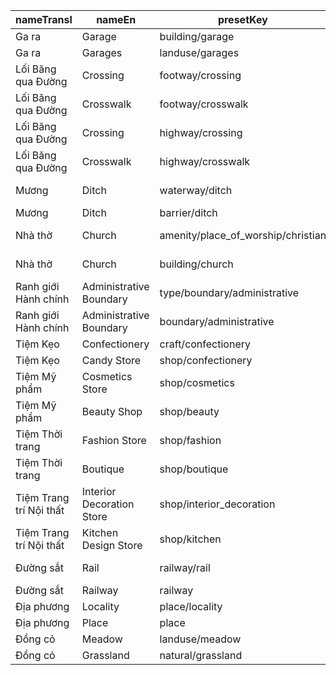 |nameTransl|nameEn|presetKey|searchable|icon|tags0|tags1|tags2|tags3|tags4|geometryArea|geometryLine|geometryPoint|geometryVertex|geometryRelation|
| ------ | ------ | ------ | ------ | ------ | ------ | ------ | ------ | ------ | ------ | ------ | ------ | ------ | ------ | ------ |
|Ga ra|Garage|building/garage| |warehouse|building=garage| | | | |area| |point| | |
|Ga ra|Garages|landuse/garages| | |landuse=garages| | | | |area| | | | |
|Lối Băng qua Đường|Crossing|footway/crossing| | |highway=footway|footway=crossing| | | | |line| | | |
|Lối Băng qua Đường|Crosswalk|footway/crosswalk| | |highway=footway|footway=crossing|crossing=zebra| | | |line| | | |
|Lối Băng qua Đường|Crossing|highway/crossing| | |highway=crossing| | | | | | | |vertex| |
|Lối Băng qua Đường|Crosswalk|highway/crosswalk| | |highway=crossing|crossing=zebra| | | | | | |vertex| |
|Mương|Ditch|waterway/ditch| |waterway-ditch|waterway=ditch| | | | | |line| | | |
|Mương|Ditch|barrier/ditch| | |barrier=ditch| | | | |area|line| | | |
|Nhà thờ|Church|amenity/place_of_worship/christian| |religious-christian|amenity=place_of_worship|religion=christian| | | |area| |point| | |
|Nhà thờ|Church|building/church| |place-of-worship|building=church| | | | |area| |point| | |
|Ranh giới Hành chính|Administrative Boundary|type/boundary/administrative| |boundary|type=boundary|boundary=administrative| | | | | | | |relation|
|Ranh giới Hành chính|Administrative Boundary|boundary/administrative| | |boundary=administrative| | | | | |line| | | |
|Tiệm Kẹo|Confectionery|craft/confectionery| |bakery|craft=confectionery| | | | |area| |point| | |
|Tiệm Kẹo|Candy Store|shop/confectionery| |shop|shop=confectionery| | | | |area| |point| | |
|Tiệm Mỹ phẩm|Cosmetics Store|shop/cosmetics| |shop|shop=cosmetics| | | | |area| |point| | |
|Tiệm Mỹ phẩm|Beauty Shop|shop/beauty| |shop|shop=beauty| | | | |area| |point| | |
|Tiệm Thời trang|Fashion Store|shop/fashion| |shop|shop=fashion| | | | |area| |point| | |
|Tiệm Thời trang|Boutique|shop/boutique| |shop|shop=boutique| | | | |area| |point| | |
|Tiệm Trang trí Nội thất|Interior Decoration Store|shop/interior_decoration| |shop|shop=interior_decoration| | | | |area| |point| | |
|Tiệm Trang trí Nội thất|Kitchen Design Store|shop/kitchen| |shop|shop=kitchen| | | | |area| |point| | |
|Đường sắt|Rail|railway/rail| |railway-rail|railway=rail| | | | | |line| | | |
|Đường sắt|Railway|railway| | |railway=*| | | | |area|line|point|vertex| |
|Địa phương|Locality|place/locality| |marker|place=locality| | | | |area| |point| | |
|Địa phương|Place|place| | |place=*| | | | |area| |point|vertex| |
|Đồng cỏ|Meadow|landuse/meadow| | |landuse=meadow| | | | |area| | | | |
|Đồng cỏ|Grassland|natural/grassland| | |natural=grassland| | | | |area| |point| | |
